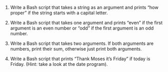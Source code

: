 1. Write a Bash script that takes a string as an argument and prints “how proper” if the string starts with a capital letter.
   
2. Write a Bash script that takes one argument and prints “even” if the first argument is an even number or “odd” if the first argument is an odd number.
   
3. Write a Bash script that takes two arguments. If both arguments are numbers, print their sum, otherwise just print both arguments.
   
4. Write a Bash script that prints “Thank Moses it’s Friday” if today is Friday. (Hint: take a look at the date program).